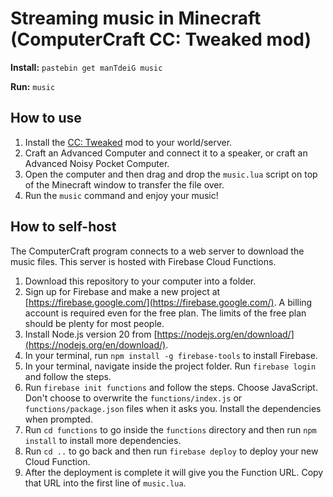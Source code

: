 # Streaming music in Minecraft (ComputerCraft CC: Tweaked mod)

**Install:** `pastebin get manTdeiG music`

**Run:** `music`

## How to use

1. Install the [CC: Tweaked](https://tweaked.cc/) mod to your world/server.
2. Craft an Advanced Computer and connect it to a speaker, or craft an Advanced Noisy Pocket Computer.
3. Open the computer and then drag and drop the `music.lua` script on top of the Minecraft window to transfer the file over.
4. Run the `music` command and enjoy your music!

## How to self-host

The ComputerCraft program connects to a web server to download the music files. This server is hosted with Firebase Cloud Functions.

1. Download this repository to your computer into a folder.
2. Sign up for Firebase and make a new project at [https://firebase.google.com/](https://firebase.google.com/). A billing account is required even for the free plan. The limits of the free plan should be plenty for most people.
3. Install Node.js version 20 from [https://nodejs.org/en/download/](https://nodejs.org/en/download/).
4. In your terminal, run `npm install -g firebase-tools` to install Firebase.
5. In your terminal, navigate inside the project folder. Run `firebase login` and follow the steps.
6. Run `firebase init functions` and follow the steps. Choose JavaScript. Don't choose to overwrite the `functions/index.js` or `functions/package.json` files when it asks you. Install the dependencies when prompted.
7. Run `cd functions` to go inside the `functions` directory and then run `npm install` to install more dependencies.
8. Run `cd ..` to go back and then run `firebase deploy` to deploy your new Cloud Function.
9. After the deployment is complete it will give you the Function URL. Copy that URL into the first line of `music.lua`.
